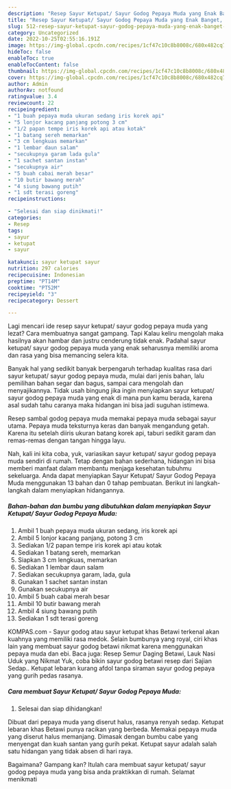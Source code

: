 ```yaml
---
description: "Resep Sayur Ketupat/ Sayur Godog Pepaya Muda yang Enak Banget, Buat Buka Puasa}"
title: "Resep Sayur Ketupat/ Sayur Godog Pepaya Muda yang Enak Banget, Buat Buka Puasa}"
slug: 512-resep-sayur-ketupat-sayur-godog-pepaya-muda-yang-enak-banget-buat-buka-puasa
category: Uncategorized
date: 2022-10-25T02:55:16.191Z
image: https://img-global.cpcdn.com/recipes/1cf47c10c8b8008c/680x482cq70/sayur-ketupat-sayur-godog-pepaya-muda-foto-resep-utama.jpg
hideToc: false
enableToc: true
enableTocContent: false
thumbnail: https://img-global.cpcdn.com/recipes/1cf47c10c8b8008c/680x482cq70/sayur-ketupat-sayur-godog-pepaya-muda-foto-resep-utama.jpg
cover: https://img-global.cpcdn.com/recipes/1cf47c10c8b8008c/680x482cq70/sayur-ketupat-sayur-godog-pepaya-muda-foto-resep-utama.jpg
author: Admin
authorAv: notfound
ratingvalue: 3.4
reviewcount: 22
recipeingredient:
- "1 buah pepaya muda ukuran sedang iris korek api"
- "5 lonjor kacang panjang potong 3 cm"
- "1/2 papan tempe iris korek api atau kotak"
- "1 batang sereh memarkan"
- "3 cm lengkuas memarkan"
- "1 lembar daun salam"
- "secukupnya garam lada gula"
- "1 sachet santan instan"
- "secukupnya air"
- "5 buah cabai merah besar"
- "10 butir bawang merah"
- "4 siung bawang putih"
- "1 sdt terasi goreng"
recipeinstructions:

- "Selesai dan siap dinikmati!"
categories:
- Resep
tags:
- sayur
- ketupat
- sayur

katakunci: sayur ketupat sayur 
nutrition: 297 calories
recipecuisine: Indonesian
preptime: "PT14M"
cooktime: "PT52M"
recipeyield: "3"
recipecategory: Dessert

---
```



Lagi mencari ide resep sayur ketupat/ sayur godog pepaya muda yang lezat? Cara membuatnya sangat gampang. Tapi Kalau keliru mengolah maka hasilnya akan hambar dan justru cenderung tidak enak. Padahal sayur ketupat/ sayur godog pepaya muda yang enak seharusnya memiliki aroma dan rasa yang bisa memancing selera kita.


Banyak hal yang sedikit banyak berpengaruh terhadap kualitas rasa dari sayur ketupat/ sayur godog pepaya muda, mulai dari jenis bahan, lalu pemilihan bahan segar dan bagus, sampai cara mengolah dan menyajikannya. Tidak usah bingung jika ingin menyiapkan sayur ketupat/ sayur godog pepaya muda yang enak di mana pun kamu berada, karena asal sudah tahu caranya maka hidangan ini bisa jadi suguhan istimewa.

Resep sambal godog pepaya muda memakai pepaya muda sebagai sayur utama. Pepaya muda teksturnya keras dan banyak mengandung getah. Karena itu setelah diiris ukuran batang korek api, taburi sedikit garam dan remas-remas dengan tangan hingga layu.


Nah, kali ini kita coba, yuk, variasikan sayur ketupat/ sayur godog pepaya muda sendiri di rumah. Tetap dengan bahan sederhana, hidangan ini bisa memberi manfaat dalam membantu menjaga kesehatan tubuhmu sekeluarga. Anda dapat menyiapkan Sayur Ketupat/ Sayur Godog Pepaya Muda menggunakan 13 bahan dan 0 tahap pembuatan. Berikut ini langkah-langkah dalam menyiapkan hidangannya.

<!--inarticleads1-->

##### Bahan-bahan dan bumbu yang dibutuhkan dalam menyiapkan Sayur Ketupat/ Sayur Godog Pepaya Muda:

1. Ambil 1 buah pepaya muda ukuran sedang, iris korek api
1. Ambil 5 lonjor kacang panjang, potong 3 cm
1. Sediakan 1/2 papan tempe iris korek api atau kotak
1. Sediakan 1 batang sereh, memarkan
1. Siapkan 3 cm lengkuas, memarkan
1. Sediakan 1 lembar daun salam
1. Sediakan secukupnya garam, lada, gula
1. Gunakan 1 sachet santan instan
1. Gunakan secukupnya air
1. Ambil 5 buah cabai merah besar
1. Ambil 10 butir bawang merah
1. Ambil 4 siung bawang putih
1. Sediakan 1 sdt terasi goreng


KOMPAS.com - Sayur godog atau sayur ketupat khas Betawi terkenal akan kuahnya yang memiliki rasa medok. Selain bumbunya yang royal, ciri khas lain yang membuat sayur godog betawi nikmat karena menggunakan pepaya muda dan ebi. Baca juga: Resep Semur Daging Betawi, Lauk Nasi Uduk yang Nikmat Yuk, coba bikin sayur godog betawi resep dari Sajian Sedap.. Ketupat lebaran kurang afdol tanpa siraman sayur godog pepaya yang gurih pedas rasanya. 

<!--inarticleads2-->

##### Cara membuat Sayur Ketupat/ Sayur Godog Pepaya Muda:


1. Selesai dan siap dihidangkan!

Dibuat dari pepaya muda yang diserut halus, rasanya renyah sedap. Ketupat lebaran khas Betawi punya racikan yang berbeda. Memakai pepaya muda yang diserut halus memanjang. Dimasak dengan bumbu cabe yang menyengat dan kuah santan yang gurih pekat. Ketupat sayur adalah salah satu hidangan yang tidak absen di hari raya. 

Bagaimana? Gampang kan? Itulah cara membuat sayur ketupat/ sayur godog pepaya muda yang bisa anda praktikkan di rumah. Selamat menikmati
